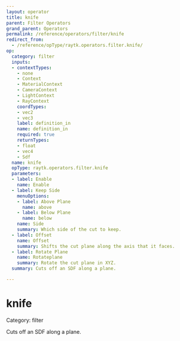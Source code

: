 ```yaml
---
layout: operator
title: knife
parent: Filter Operators
grand_parent: Operators
permalink: /reference/operators/filter/knife
redirect_from:
  - /reference/opType/raytk.operators.filter.knife/
op:
  category: filter
  inputs:
  - contextTypes:
    - none
    - Context
    - MaterialContext
    - CameraContext
    - LightContext
    - RayContext
    coordTypes:
    - vec2
    - vec3
    label: definition_in
    name: definition_in
    required: true
    returnTypes:
    - float
    - vec4
    - Sdf
  name: knife
  opType: raytk.operators.filter.knife
  parameters:
  - label: Enable
    name: Enable
  - label: Keep Side
    menuOptions:
    - label: Above Plane
      name: above
    - label: Below Plane
      name: below
    name: Side
    summary: Which side of the cut to keep.
  - label: Offset
    name: Offset
    summary: Shifts the cut plane along the axis that it faces.
  - label: Rotate Plane
    name: Rotateplane
    summary: Rotate the cut plane in XYZ.
  summary: Cuts off an SDF along a plane.

---
```


# knife

Category: filter



Cuts off an SDF along a plane.